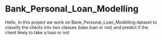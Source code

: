 # Bank_Personal_Loan_Modelling
Hello, In this project we work on Bank_Personal_Loan_Modelling dataset to classify the clients into two classes (take loan or not) and predict if the client likely to take a loan or not
